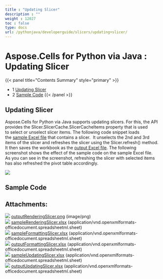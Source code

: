 ```yaml
---
title : "Updating Slicer" 
description : "" 
weight : 12027 
toc : false
type: docs
url: /pythonjava/developerguide/slicers/updating+slicer/
---
```


# Aspose.Cells for Python via Java : Updating Slicer


{{< panel title="Contents Summary" style="primary" >}}
*   1 [Updating Slicer](#updating-slicer)
*   2 [Sample Code](#sample-code)
{{< /panel >}}
 

## Updating Slicer

Aspose.Cells for Python via Java supports updating slicers. For this, the API provides the Slicer.SlicerCache.SlicerCacheItems property that is used to select or unselect slicer items. The following code snippet loads the [sample Excel file](https://docs2.aspose.com/cells/pythonjava/attachments/106202011/106365050.xlsx) that contains a slicer.  It unselects the 2nd and 3rd items of the slicer and refreshes the slicer using the Slicer.refresh() method. It then saves the workbook as the [output Excel file](https://docs2.aspose.com/cells/pythonjava/attachments/106202011/106365051.xlsx). The following screenshot shows the effect of the sample code on the sample Excel file. As you can see in the screenshot, refreshing the slicer with selected items has also refreshed the pivot table accordingly.

![](https://docs.aspose.com/download/attachments/66948428/Updating-Slicer-using-Aspose.Cells.png?version=1&modificationDate=1530428940536&api=v2)

## Sample Code

## Attachments:

![](https://docs2.aspose.com/cells/pythonjava/images/icons/bullet_blue.gif) [outputRenderingSlicer.png](https://docs2.aspose.com/cells/pythonjava/attachments/106202011/106365046.png) (image/png)  
![](https://docs2.aspose.com/cells/pythonjava/images/icons/bullet_blue.gif) [sampleRenderingSlicer.xlsx](https://docs2.aspose.com/cells/pythonjava/attachments/106202011/106365047.xlsx) (application/vnd.openxmlformats-officedocument.spreadsheetml.sheet)  
![](https://docs2.aspose.com/cells/pythonjava/images/icons/bullet_blue.gif) [sampleFormattingSlicer.xlsx](https://docs2.aspose.com/cells/pythonjava/attachments/106202011/106365048.xlsx) (application/vnd.openxmlformats-officedocument.spreadsheetml.sheet)  
![](https://docs2.aspose.com/cells/pythonjava/images/icons/bullet_blue.gif) [outputFormattingSlicer.xlsx](https://docs2.aspose.com/cells/pythonjava/attachments/106202011/106365049.xlsx) (application/vnd.openxmlformats-officedocument.spreadsheetml.sheet)  
![](https://docs2.aspose.com/cells/pythonjava/images/icons/bullet_blue.gif) [sampleUpdatingSlicer.xlsx](https://docs2.aspose.com/cells/pythonjava/attachments/106202011/106365050.xlsx) (application/vnd.openxmlformats-officedocument.spreadsheetml.sheet)  
![](https://docs2.aspose.com/cells/pythonjava/images/icons/bullet_blue.gif) [outputUpdatingSlicer.xlsx](https://docs2.aspose.com/cells/pythonjava/attachments/106202011/106365051.xlsx) (application/vnd.openxmlformats-officedocument.spreadsheetml.sheet)  

